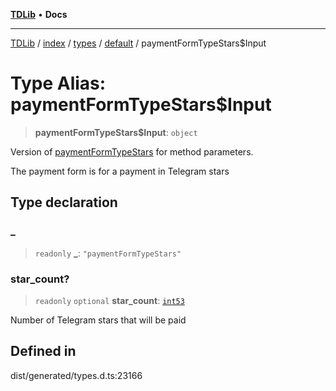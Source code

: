 [**TDLib**](../../../../../../README.md) • **Docs**

***

[TDLib](../../../../../../modules.md) / [index](../../../../../README.md) / [types](../../../README.md) / [default](../README.md) / paymentFormTypeStars$Input

# Type Alias: paymentFormTypeStars$Input

> **paymentFormTypeStars$Input**: `object`

Version of [paymentFormTypeStars](paymentFormTypeStars.md) for method parameters.

The payment form is for a payment in Telegram stars

## Type declaration

### \_

> `readonly` **\_**: `"paymentFormTypeStars"`

### star\_count?

> `readonly` `optional` **star\_count**: [`int53`](int53-1.md)

Number of Telegram stars that will be paid

## Defined in

dist/generated/types.d.ts:23166
